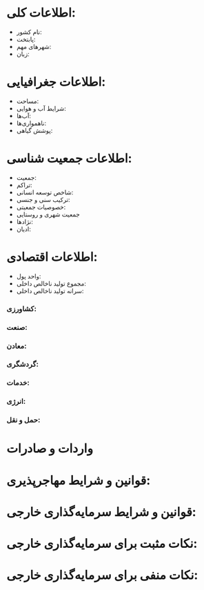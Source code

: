 # اطلاعات کلی:
* نام کشور:
* پابتخت:
* شهرهای مهم:
* زبان:

# اطلاعات جغرافیایی:
* مساحت:
* شرایط آب و هوایی:
* آب‌ها:
* ناهمواری‌ها:
* پوشش گیاهی:

# اطلاعات جمعیت شناسی:
* جمعیت:
* تراکم:
* شاخص توسعه انسانی:
* ترکیب سنی و جنسی:
* خصوصیات جمعیتی:
* جمعیت شهری و روستایی
* نژادها:
* ادیان:

# اطلاعات اقتصادی:
* واحد پول:
* مجموع تولید ناخالص داخلی:
* سرانه تولید ناخالص داخلی:

### کشاورزی:

### صنعت:

### معادن:

### گردشگری:

### خدمات:

### انرژی:

### حمل و نقل:

# واردات و صادرات


# قوانین و شرایط مهاجرپذیری:


# قوانین و شرایط سرمایه‌گذاری خارجی:


# نکات مثبت برای سرمایه‌گذاری خارجی:


# نکات منفی برای سرمایه‌گذاری خارجی:

